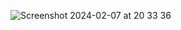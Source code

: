 ![Screenshot 2024-02-07 at 20 33 36](https://github.com/mmmyster/generalka-rest/assets/103329216/be441df0-3a93-4bfb-9291-64c145cb99a3)
